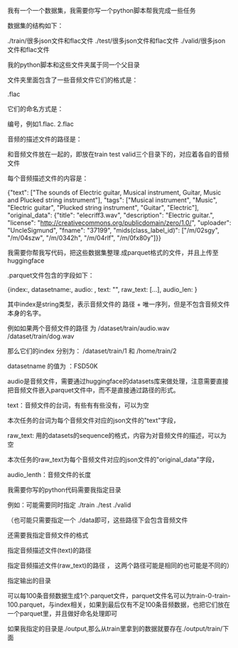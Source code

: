 我有一个一个数据集，我需要你写一个python脚本帮我完成一些任务

数据集的结构如下：

./train/很多json文件和flac文件
./test/很多json文件和flac文件
./valid/很多json文件和flac文件
  

我的python脚本和这些文件夹属于同一个父目录



文件夹里面包含了一些音频文件它们的格式是：

.flac

它们的命名方式是：

编号，例如1.flac. 2.flac

音频的描述文件的路径是：

和音频文件放在一起的，即放在train test valid三个目录下的，对应着各自的音频文件

每个音频描述文件的内容是：

{"text": ["The sounds of Electric guitar, Musical instrument, Guitar, Music and Plucked string instrument"], "tags": ["Musical instrument", "Music", "Electric guitar", "Plucked string instrument", "Guitar", "Electric"], "original_data": {"title": "elecriff3.wav", "description": "Electric guitar.", "license": "http://creativecommons.org/publicdomain/zero/1.0/", "uploader": "UncleSigmund", "fname": "37199", "mids(class_label_id)": ["/m/02sgy", "/m/04szw", "/m/0342h", "/m/04rlf", "/m/0fx80y"]}}


我需要你帮我写代码，把这些数据集整理.成parquet格式的文件，并且上传至huggingface


.parquet文件包含的字段如下：


{index:, datasetname:, audio: , text: "", raw_text: [...], audio_len: }

其中index是string类型，表示音频文件的 路径 + 唯一序列，但是不包含音频文件本身的名字。

例如如果两个音频文件的路径 为 /dataset/train/audio.wav /dataset/train/dog.wav

那么它们的index 分别为： /dataset/train/1    和     /home/train/2

datasetname 的值为 ：FSD50K

audio是音频文件，需要通过huggingface的datasets库来做处理，注意需要直接把音频文件嵌入parquet文件中，而不是直接通过路径的形式。

text：音频文件的台词，有些有有些没有，可以为空

本次任务的台词为每个音频文件对应的json文件的"text"字段，

raw_text: 用的datasets的sequence的格式，内容为对音频文件的描述，可以为空

本次任务的raw_text为每个音频文件对应的json文件的"original_data"字段，

audio_lenth：音频文件的长度


我需要你写的python代码需要我指定目录

例如：可能需要同时指定 ./train ./test ./valid


（也可能只需要指定一个 ./data即可，这些路径下会包含音频文件

还需要我指定音频文件的格式

指定音频描述文件(text)的路径

指定音频描述文件(raw_text)的路径 ， 这两个路径可能是相同的也可能是不同的）

指定输出的目录


可以每100条音频数据生成1个.parquet文件，parquet文件名可以为train-0-train-100.parquet，与index相关，如果到最后仅有不足100条音频数据，也把它们放在一个parquet里，并且做好命名处理即可

如果我指定的目录是./output,那么从train里拿到的数据就要存在./output/train/下面


